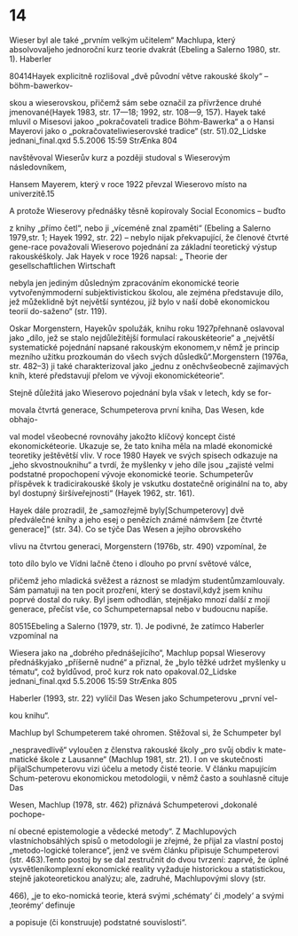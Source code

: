 # 14

Wieser byl ale také „prvním velkým učitelem“ Machlupa, který absolvovaljeho jednoroční kurz teorie dvakrát (Ebeling a Salerno 1980, str. 1). Haberler

80414Hayek explicitně rozlišoval „dvě původní větve rakouské školy“ – böhm-bawerkov-

skou a wieserovskou, přičemž sám sebe označil za přívržence druhé jmenované(Hayek 1983, str. 17—18; 1992, str. 108—9, 157). Hayek také mluvil o Misesovi jakoo „pokračovateli tradice Böhm-Bawerka“ a o Hansi Mayerovi jako o „pokračovateliwieserovské tradice“ (str. 51).02_Lidske jednani_final.qxd 5.5.2006 15:59 StrÆnka 804

navštěvoval Wieserův kurz a později studoval s Wieserovým následovníkem,

Hansem Mayerem, který v roce 1922 převzal Wieserovo místo na univerzitě.15

A protože Wieserovy přednášky těsně kopírovaly Social Economics – buďto

z knihy „přímo četl“, nebo ji „víceméně znal zpaměti“ (Ebeling a Salerno 1979,str. 1; Hayek 1992, str. 22) – nebylo nijak překvapující, že členové čtvrté gene-race považovali Wieserovo pojednání za základní teoretický výstup rakouskéškoly. Jak Hayek v roce 1926 napsal: „ Theorie der gesellschaftlichen Wirtschaft

nebyla jen jediným důsledným zpracováním ekonomické teorie vytvořenýmmoderní subjektivistickou školou, ale zejména představuje dílo, jež můžeklidně být největší syntézou, jíž bylo v naší době ekonomickou teorií do-saženo“ (str. 119).

Oskar Morgenstern, Hayekův spolužák, knihu roku 1927přehnaně oslavoval jako „dílo, jež se stalo nejdůležitější formulací rakouskéteorie“ a „největší systematické pojednání napsané rakouským ekonomem,v němž je princip mezního užitku prozkoumán do všech svých důsledků“.Morgenstern (1976a, str. 482–3) ji také charakterizoval jako „jednu z oněchvšeobecně zajímavých knih, které představují přelom ve vývoji ekonomickéteorie“.

Stejně důležitá jako Wieserovo pojednání byla však v letech, kdy se for-

movala čtvrtá generace, Schumpeterova první kniha, Das Wesen, kde obhajo-

val model všeobecné rovnováhy jakožto klíčový koncept čisté ekonomickéteorie. Ukazuje se, že tato kniha měla na mladé ekonomické teoretiky ještěvětší vliv. V roce 1980 Hayek ve svých spisech odkazuje na „jeho skvostnouknihu“ a tvrdí, že myšlenky v jeho díle jsou „zajisté velmi podstatné propochopení vývoje ekonomické teorie. Schumpeterův příspěvek k tradicirakouské školy je vskutku dostatečně originální na to, aby byl dostupný širšíveřejnosti“ (Hayek 1962, str. 161).

Hayek dále prozradil, že „samozřejmě byly[Schumpeterovy] dvě předválečné knihy a jeho esej o penězích známé námvšem [ze čtvrté generace]“ (str. 34). Co se týče Das Wesen a jejího obrovského

vlivu na čtvrtou generaci, Morgenstern (1976b, str. 490) vzpomínal, že

toto dílo bylo ve Vídni lačně čteno i dlouho po první světové válce,

přičemž jeho mladická svěžest a ráznost se mladým studentůmzamlouvaly. Sám pamatuji na ten pocit prozření, který se dostavil,když jsem knihu poprvé dostal do ruky. Byl jsem odhodlán, stejnějako mnozí další z mojí generace, přečíst vše, co Schumpeternapsal nebo v budoucnu napíše.

80515Ebeling a Salerno (1979, str. 1). Je podivné, že zatímco Haberler vzpomínal na

Wiesera jako na „dobrého přednášejícího“, Machlup popsal Wieserovy přednáškyjako „příšerně nudné“ a přiznal, že „bylo těžké udržet myšlenky u tématu“, což byldůvod, proč kurz rok nato opakoval.02_Lidske jednani_final.qxd 5.5.2006 15:59 StrÆnka 805

Haberler (1993, str. 22) vylíčil Das Wesen jako Schumpeterovu „první vel-

kou knihu“.

Machlup byl Schumpeterem také ohromen. Stěžoval si, že Schumpeter byl

„nespravedlivě“ vyloučen z členstva rakouské školy „pro svůj obdiv k mate-matické škole z Lausanne“ (Machlup 1981, str. 21). I on ve skutečnosti přijalSchumpeterovu vizi účelu a metody čisté teorie. V článku mapujícím Schum-peterovu ekonomickou metodologii, v němž často a souhlasně cituje Das

Wesen, Machlup (1978, str. 462) přiznává Schumpeterovi „dokonalé pochope-

ní obecné epistemologie a vědecké metody“. Z Machlupových vlastníchobsáhlých spisů o metodologii je zřejmé, že přijal za vlastní postoj „metodo-logické tolerance“, jenž ve svém článku připisuje Schumpeterovi (str. 463).Tento postoj by se dal zestručnit do dvou tvrzení: zaprvé, že úplné vysvětleníkomplexní ekonomické reality vyžaduje historickou a statistickou, stejně jakoteoretickou analýzu; ale, zadruhé, Machlupovými slovy (str.

466), „je to eko-nomická teorie, která svými ‚schématy‘ či ‚modely‘ a svými ‚teorémy‘ definuje

a popisuje (či konstruuje) podstatné souvislosti“.
